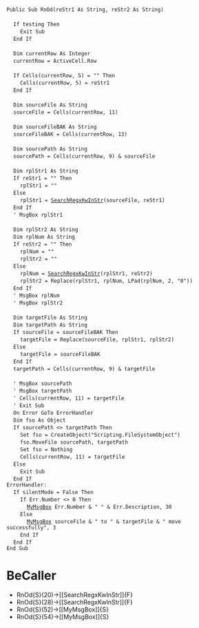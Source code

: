 &nbsp;  &nbsp;  &nbsp;  &nbsp;  
`Public Sub RnOd(reStr1 As String, reStr2 As String)`  
&nbsp;  &nbsp;  &nbsp;  &nbsp;  
&nbsp;&nbsp;&nbsp;&nbsp;`If testing Then`  
&nbsp;&nbsp;&nbsp;&nbsp;&nbsp;&nbsp;&nbsp;&nbsp;`Exit Sub`  
&nbsp;&nbsp;&nbsp;&nbsp;`End If`  
&nbsp;  &nbsp;  &nbsp;  &nbsp;  
&nbsp;&nbsp;&nbsp;&nbsp;`Dim currentRow As Integer`  
&nbsp;&nbsp;&nbsp;&nbsp;`currentRow = ActiveCell.Row`  
&nbsp;  &nbsp;  &nbsp;  &nbsp;  
&nbsp;&nbsp;&nbsp;&nbsp;`If Cells(currentRow, 5) = "" Then`  
&nbsp;&nbsp;&nbsp;&nbsp;&nbsp;&nbsp;&nbsp;&nbsp;`Cells(currentRow, 5) = reStr1`  
&nbsp;&nbsp;&nbsp;&nbsp;`End If`  
&nbsp;  &nbsp;  &nbsp;  &nbsp;  
&nbsp;&nbsp;&nbsp;&nbsp;`Dim sourceFile As String`  
&nbsp;&nbsp;&nbsp;&nbsp;`sourceFile = Cells(currentRow, 11)`  
&nbsp;  &nbsp;  &nbsp;  &nbsp;  
&nbsp;&nbsp;&nbsp;&nbsp;`Dim sourceFileBAK As String`  
&nbsp;&nbsp;&nbsp;&nbsp;`sourceFileBAK = Cells(currentRow, 13)`  
&nbsp;  &nbsp;  &nbsp;  &nbsp;  
&nbsp;&nbsp;&nbsp;&nbsp;`Dim sourcePath As String`  
&nbsp;&nbsp;&nbsp;&nbsp;`sourcePath = Cells(currentRow, 9) & sourceFile`  
&nbsp;  &nbsp;  &nbsp;  &nbsp;  
&nbsp;&nbsp;&nbsp;&nbsp;`Dim rplStr1 As String`  
&nbsp;&nbsp;&nbsp;&nbsp;`If reStr1 = "" Then`  
&nbsp;&nbsp;&nbsp;&nbsp;&nbsp;&nbsp;&nbsp;&nbsp;`rplStr1 = ""`  
&nbsp;&nbsp;&nbsp;&nbsp;`Else`  
&nbsp;&nbsp;&nbsp;&nbsp;&nbsp;&nbsp;&nbsp;&nbsp;`rplStr1 = `[`SearchRegxKwInStr`](SearchRegxKwInStr)`(sourceFile, reStr1)`  
&nbsp;&nbsp;&nbsp;&nbsp;`End If`  
&nbsp;&nbsp;&nbsp;&nbsp;`' MsgBox rplStr1`  
&nbsp;  &nbsp;  &nbsp;  &nbsp;  
&nbsp;&nbsp;&nbsp;&nbsp;`Dim rplStr2 As String`  
&nbsp;&nbsp;&nbsp;&nbsp;`Dim rplNum As String`  
&nbsp;&nbsp;&nbsp;&nbsp;`If reStr2 = "" Then`  
&nbsp;&nbsp;&nbsp;&nbsp;&nbsp;&nbsp;&nbsp;&nbsp;`rplNum = ""`  
&nbsp;&nbsp;&nbsp;&nbsp;&nbsp;&nbsp;&nbsp;&nbsp;`rplStr2 = ""`  
&nbsp;&nbsp;&nbsp;&nbsp;`Else`  
&nbsp;&nbsp;&nbsp;&nbsp;&nbsp;&nbsp;&nbsp;&nbsp;`rplNum = `[`SearchRegxKwInStr`](SearchRegxKwInStr)`(rplStr1, reStr2)`  
&nbsp;&nbsp;&nbsp;&nbsp;&nbsp;&nbsp;&nbsp;&nbsp;`rplStr2 = Replace(rplStr1, rplNum, LPad(rplNum, 2, "0"))`  
&nbsp;&nbsp;&nbsp;&nbsp;`End If`  
&nbsp;&nbsp;&nbsp;&nbsp;`' MsgBox rplNum`  
&nbsp;&nbsp;&nbsp;&nbsp;`' MsgBox rplStr2`  
&nbsp;  &nbsp;  &nbsp;  &nbsp;  
&nbsp;&nbsp;&nbsp;&nbsp;`Dim targetFile As String`  
&nbsp;&nbsp;&nbsp;&nbsp;`Dim targetPath As String`  
&nbsp;&nbsp;&nbsp;&nbsp;`If sourceFile = sourceFileBAK Then`  
&nbsp;&nbsp;&nbsp;&nbsp;&nbsp;&nbsp;&nbsp;&nbsp;`targetFile = Replace(sourceFile, rplStr1, rplStr2)`  
&nbsp;&nbsp;&nbsp;&nbsp;`Else`  
&nbsp;&nbsp;&nbsp;&nbsp;&nbsp;&nbsp;&nbsp;&nbsp;`targetFile = sourceFileBAK`  
&nbsp;&nbsp;&nbsp;&nbsp;`End If`  
&nbsp;&nbsp;&nbsp;&nbsp;`targetPath = Cells(currentRow, 9) & targetFile`  
&nbsp;  &nbsp;  &nbsp;  &nbsp;  
&nbsp;&nbsp;&nbsp;&nbsp;`' MsgBox sourcePath`  
&nbsp;&nbsp;&nbsp;&nbsp;`' MsgBox targetPath`  
&nbsp;&nbsp;&nbsp;&nbsp;`' Cells(currentRow, 11) = targetFile`  
&nbsp;&nbsp;&nbsp;&nbsp;`' Exit Sub`  
&nbsp;&nbsp;&nbsp;&nbsp;`On Error GoTo ErrorHandler`  
&nbsp;&nbsp;&nbsp;&nbsp;`Dim fso As Object`  
&nbsp;&nbsp;&nbsp;&nbsp;`If sourcePath <> targetPath Then`  
&nbsp;&nbsp;&nbsp;&nbsp;&nbsp;&nbsp;&nbsp;&nbsp;`Set fso = CreateObject("Scripting.FileSystemObject")`  
&nbsp;&nbsp;&nbsp;&nbsp;&nbsp;&nbsp;&nbsp;&nbsp;`fso.MoveFile sourcePath, targetPath`  
&nbsp;&nbsp;&nbsp;&nbsp;&nbsp;&nbsp;&nbsp;&nbsp;`Set fso = Nothing`  
&nbsp;&nbsp;&nbsp;&nbsp;&nbsp;&nbsp;&nbsp;&nbsp;`Cells(currentRow, 11) = targetFile`  
&nbsp;&nbsp;&nbsp;&nbsp;`Else`  
&nbsp;&nbsp;&nbsp;&nbsp;&nbsp;&nbsp;&nbsp;&nbsp;`Exit Sub`  
&nbsp;&nbsp;&nbsp;&nbsp;`End If`  
`ErrorHandler:`  
&nbsp;&nbsp;&nbsp;&nbsp;`If silentMode = False Then`  
&nbsp;&nbsp;&nbsp;&nbsp;&nbsp;&nbsp;&nbsp;&nbsp;`If Err.Number <> 0 Then`  
&nbsp;&nbsp;&nbsp;&nbsp;&nbsp;&nbsp;&nbsp;&nbsp;&nbsp;&nbsp;&nbsp;&nbsp;[`MyMsgBox`](MyMsgBox)` Err.Number & " " & Err.Description, 30`  
&nbsp;&nbsp;&nbsp;&nbsp;&nbsp;&nbsp;&nbsp;&nbsp;`Else`  
&nbsp;&nbsp;&nbsp;&nbsp;&nbsp;&nbsp;&nbsp;&nbsp;&nbsp;&nbsp;&nbsp;&nbsp;[`MyMsgBox`](MyMsgBox)` sourceFile & " to " & targetFile & " move successfully", 3`  
&nbsp;&nbsp;&nbsp;&nbsp;&nbsp;&nbsp;&nbsp;&nbsp;`End If`  
&nbsp;&nbsp;&nbsp;&nbsp;`End If`  
`End Sub`  


# BeCaller
- RnOd{S}(20)->[[SearchRegxKwInStr]]{F}
- RnOd{S}(28)->[[SearchRegxKwInStr]]{F}
- RnOd{S}(52)->[[MyMsgBox]]{S}
- RnOd{S}(54)->[[MyMsgBox]]{S}

